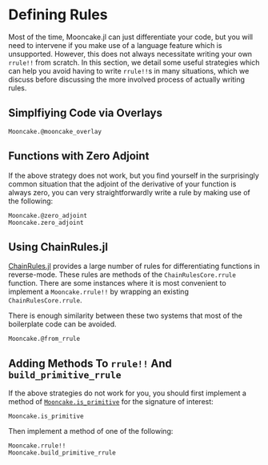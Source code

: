 # Defining Rules

Most of the time, Mooncake.jl can just differentiate your code, but you will need to intervene if you make use of a language feature which is unsupported.
However, this does not always necessitate writing your own `rrule!!` from scratch.
In this section, we detail some useful strategies which can help you avoid having to write `rrule!!`s in many situations, which we discuss before discussing the more involved process of actually writing rules.

## Simplfiying Code via Overlays

```@docs
Mooncake.@mooncake_overlay
```

## Functions with Zero Adjoint

If the above strategy does not work, but you find yourself in the surprisingly common
situation that the adjoint of the derivative of your function is always zero, you can very
straightforwardly write a rule by making use of the following:
```@docs
Mooncake.@zero_adjoint
Mooncake.zero_adjoint
```

## Using ChainRules.jl

[ChainRules.jl](https://github.com/JuliaDiff/ChainRules.jl) provides a large number of rules for differentiating functions in reverse-mode.
These rules are methods of the `ChainRulesCore.rrule` function.
There are some instances where it is most convenient to implement a `Mooncake.rrule!!` by wrapping an existing `ChainRulesCore.rrule`.

There is enough similarity between these two systems that most of the boilerplate code can be avoided.

```@docs
Mooncake.@from_rrule
```

## Adding Methods To `rrule!!` And `build_primitive_rrule`

If the above strategies do not work for you, you should first implement a method of [`Mooncake.is_primitive`](@ref) for the signature of interest:
```@docs
Mooncake.is_primitive
```
Then implement a method of one of the following:
```@docs
Mooncake.rrule!!
Mooncake.build_primitive_rrule
```